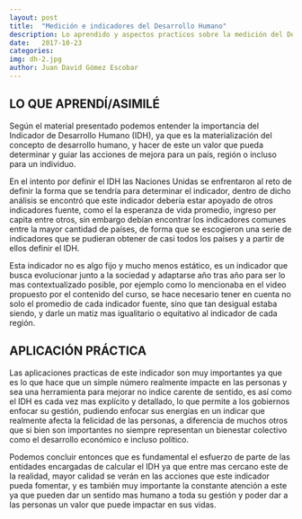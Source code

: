 ```yaml
---
layout: post
title:  "Medición e indicadores del Desarrollo Humano"
description: Lo aprendido y aspectos practicos sobre la medición del Desarrollo Humano
date:   2017-10-23
categories: 
img: dh-2.jpg
author: Juan David Gómez Escobar
---
```


## LO QUE APRENDÍ/ASIMILÉ

Según el material presentado podemos entender la importancia del Indicador de Desarrollo Humano (IDH), ya que es la materialización del concepto de desarrollo humano, y hacer de este un valor que pueda determinar y guiar las acciones de mejora para un país, región o incluso para un individuo.

En el intento por definir el IDH las Naciones Unidas se enfrentaron al reto de definir la forma que se tendría para determinar el indicador, dentro de dicho análisis se encontró que este indicador debería estar apoyado de otros indicadores fuente, como el la esperanza de vida promedio, ingreso per capita entre otros, sin embargo debían encontrar los indicadores comunes entre la mayor cantidad de países, de forma que se escogieron una serie de indicadores que se pudieran obtener de casi todos los países y a partir de ellos definir el IDH.

Esta indicador no es algo fijo y mucho menos estático, es un indicador que busca evolucionar junto a la sociedad y adaptarse año tras año para ser lo mas contextualizado posible, por ejemplo como lo mencionaba en el video propuesto por el contenido del curso, se hace necesario tener en cuenta no solo el promedio de cada indicador fuente, sino que tan desigual estaba siendo, y darle un matiz mas igualitario o equitativo al indicador de cada región.


## APLICACIÓN PRÁCTICA

Las aplicaciones practicas de este indicador son muy importantes ya que es lo que hace que un simple número realmente impacte en las personas y sea una herramienta para mejorar no indice carente de sentido, es así como el IDH es cada vez mas explícito y detallado, lo que permite a los gobiernos enfocar su gestión, pudiendo enfocar sus energías en un indicar que realmente afecta la felicidad de las personas, a diferencia de muchos otros que si bien son importantes no siempre representan un bienestar colectivo como el desarrollo económico e incluso político.

Podemos concluir entonces que es fundamental el esfuerzo de parte de las entidades encargadas de calcular el IDH ya que entre mas cercano este de la realidad, mayor calidad se verán en las acciones que este indicador pueda fomentar, y es también muy importante la constante atención a este ya que pueden dar un sentido mas humano a toda su gestión y poder dar a las personas un valor que puede impactar en sus vidas.